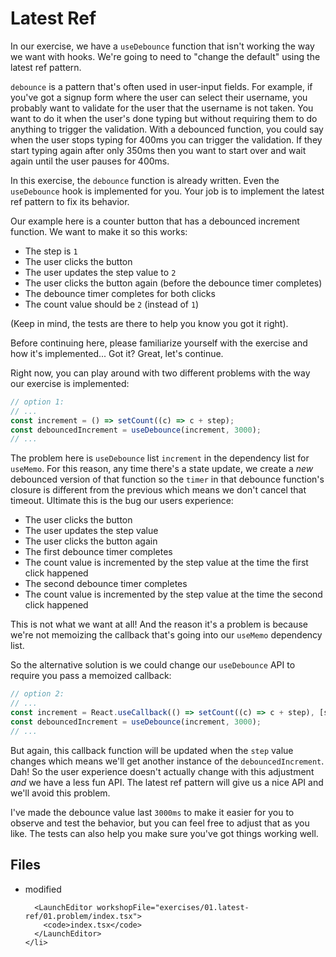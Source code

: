 # Latest Ref

In our exercise, we have a `useDebounce` function that isn't working the way we
want with hooks. We're going to need to "change the default" using the latest
ref pattern.

`debounce` is a pattern that's often used in user-input fields. For example, if
you've got a signup form where the user can select their username, you probably
want to validate for the user that the username is not taken. You want to do it
when the user's done typing but without requiring them to do anything to trigger
the validation. With a debounced function, you could say when the user stops
typing for 400ms you can trigger the validation. If they start typing again
after only 350ms then you want to start over and wait again until the user
pauses for 400ms.

In this exercise, the `debounce` function is already written. Even the
`useDebounce` hook is implemented for you. Your job is to implement the latest
ref pattern to fix its behavior.

Our example here is a counter button that has a debounced increment function. We
want to make it so this works:

- The step is `1`
- The user clicks the button
- The user updates the step value to `2`
- The user clicks the button again (before the debounce timer completes)
- The debounce timer completes for both clicks
- The count value should be `2` (instead of `1`)

(Keep in mind, the tests are there to help you know you got it right).

Before continuing here, please familiarize yourself with the exercise and how
it's implemented... Got it? Great, let's continue.

Right now, you can play around with two different problems with the way our
exercise is implemented:

```ts
// option 1:
// ...
const increment = () => setCount((c) => c + step);
const debouncedIncrement = useDebounce(increment, 3000);
// ...
```

The problem here is `useDebounce` list `increment` in the dependency list for
`useMemo`. For this reason, any time there's a state update, we create a _new_
debounced version of that function so the `timer` in that debounce function's
closure is different from the previous which means we don't cancel that timeout.
Ultimate this is the bug our users experience:

- The user clicks the button
- The user updates the step value
- The user clicks the button again
- The first debounce timer completes
- The count value is incremented by the step value at the time the first click
  happened
- The second debounce timer completes
- The count value is incremented by the step value at the time the second click
  happened

This is not what we want at all! And the reason it's a problem is because we're
not memoizing the callback that's going into our `useMemo` dependency list.

So the alternative solution is we could change our `useDebounce` API to require
you pass a memoized callback:

```ts
// option 2:
// ...
const increment = React.useCallback(() => setCount((c) => c + step), [step]);
const debouncedIncrement = useDebounce(increment, 3000);
// ...
```

But again, this callback function will be updated when the `step` value changes
which means we'll get another instance of the `debouncedIncrement`. Dah! So the
user experience doesn't actually change with this adjustment _and_ we have a
less fun API. The latest ref pattern will give us a nice API and we'll avoid
this problem.

I've made the debounce value last `3000ms` to make it easier for you to observe
and test the behavior, but you can feel free to adjust that as you like. The
tests can also help you make sure you've got things working well.

<section id="files" className="not-prose">
  <h2>Files</h2>

  <ul>
    <li data-state="modified">
      <span>modified</span>

      <LaunchEditor workshopFile="exercises/01.latest-ref/01.problem/index.tsx">
        <code>index.tsx</code>
      </LaunchEditor>
    </li>

  </ul>
</section>
